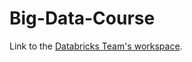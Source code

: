 # Big-Data-Course

Link to the [Databricks Team's workspace](https://dbc-85ddbf18-5385.cloud.databricks.com/?autoLogin=true&o=3036501307666549&riid=d7980f8f-b343-4504-a231-529c4efe0be0).

